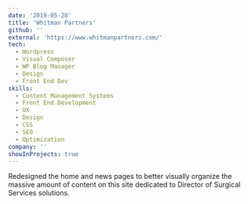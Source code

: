 ```yaml
---
date: '2019-05-28'
title: 'Whitman Partners'
github: ''
external: 'https://www.whitmanpartners.com/'
tech:
  - Wordpress
  - Visual Composer
  - WP Blog Manager
  - Design
  - Front End Dev
skills:
  - Content Management Systems
  - Front End Development
  - UX
  - Design
  - CSS
  - SEO
  - Optimization
company: ''
showInProjects: true
---
```


Redesigned the home and news pages to better visually organize the massive amount of content on this site dedicated to Director of Surgical Services solutions.
